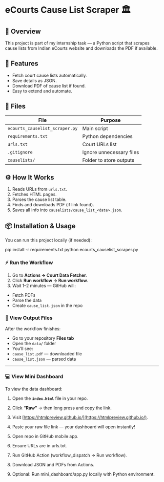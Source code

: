 # eCourts Cause List Scraper 🏛️

## 📖 Overview
This project is part of my internship task — a Python script that scrapes cause lists from Indian eCourts website and downloads the PDF if available.

## 🚀 Features
- Fetch court cause lists automatically.
- Save details as JSON.
- Download PDF of cause list if found.
- Easy to extend and automate.

## 🧩 Files
| File | Purpose |
|------|----------|
| `ecourts_causelist_scraper.py` | Main script |
| `requirements.txt` | Python dependencies |
| `urls.txt` | Court URLs list |
| `.gitignore` | Ignore unnecessary files |
| `causelists/` | Folder to store outputs |

## ⚙️ How It Works
1. Reads URLs from `urls.txt`.
2. Fetches HTML pages.
3. Parses the cause list table.
4. Finds and downloads PDF (if link found).
5. Saves all info into `causelists/cause_list_<date>.json`.

## 📦 Installation & Usage
You can run this project locally (if needed):


pip install -r requirements.txt
python ecourts_causelist_scraper.py



### ⚡ Run the Workflow
1. Go to **Actions → Court Data Fetcher**.
2. Click **Run workflow → Run workflow**.
3. Wait 1–2 minutes — GitHub will:
- Fetch PDFs  
- Parse the data  
- Create `cause_list.json` in the repo



### 📁 View Output Files
After the workflow finishes:
- Go to your repository **Files tab**
- Open the `data/` folder
- You’ll see:
- `cause_list.pdf` — downloaded file
- `cause_list.json` — parsed data

---

### 💻 View Mini Dashboard
To view the data dashboard:

1. Open the **`index.html`** file in your repo.  
2. Click **“Raw”** → then long press and copy the link.  
3. Visit [https://htmlpreview.github.io/](https://htmlpreview.github.io/).  
4. Paste your raw file link — your dashboard will open instantly!


1. Open repo in GitHub mobile app.
2. Ensure URLs are in urls.txt.
3. Run GitHub Action (workflow_dispatch → Run workflow).
4. Download JSON and PDFs from Actions.
5. Optional: Run mini_dashboard/app.py locally with Python environment.

